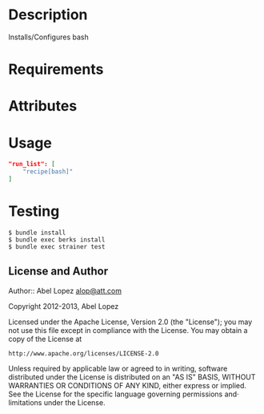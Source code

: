 Description
===========

Installs/Configures bash

Requirements
============

Attributes
==========

Usage
=====

```json
"run_list": [
    "recipe[bash]"
]
```


Testing
=======

    $ bundle install
    $ bundle exec berks install
    $ bundle exec strainer test

## License and Author

Author:: Abel Lopez alop@att.com

Copyright 2012-2013, Abel Lopez

Licensed under the Apache License, Version 2.0 (the "License");
you may not use this file except in compliance with the License.
You may obtain a copy of the License at

    http://www.apache.org/licenses/LICENSE-2.0

Unless required by applicable law or agreed to in writing, software
distributed under the License is distributed on an "AS IS" BASIS,
WITHOUT WARRANTIES OR CONDITIONS OF ANY KIND, either express or implied.
See the License for the specific language governing permissions and⋅
limitations under the License.
